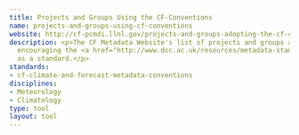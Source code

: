 ```yaml
---
title: Projects and Groups Using the CF-Conventions
name: projects-and-groups-using-cf-conventions
website: http://cf-pcmdi.llnl.gov/projects-and-groups-adopting-the-cf-conventions-as-their-standard
description: <p>The CF Metadata Website's list of projects and groups adopting or
  encouraging the <a href="http://www.dcc.ac.uk/resources/metadata-standards/cf-climate-and-forecast-metadata-conventions">CF</a>-Conventions
  as a standard.</p>
standards:
- cf-climate-and-forecast-metadata-conventions
disciplines:
- Meteorology
- Climatology
type: tool
layout: tool
---
```


